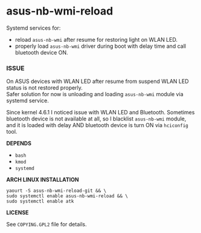 # asus-nb-wmi-reload

Systemd services for:
- reload `asus-nb-wmi` after resume for restoring light on WLAN LED.
- properly load `asus-nb-wmi` driver during boot with delay time and call bluetooth device ON.

### ISSUE

On ASUS devices with WLAN LED after resume from suspend WLAN LED status is not restored properly.<br/>
Safer solution for now is unloading and loading `asus-nb-wmi` module via systemd service.

Since kernel 4.6.1 I noticed issue with WLAN LED and Bluetooth.
Sometimes bluetooth device is not available at all, so I blacklist `asus-nb-wmi` module, and it is loaded with delay AND bluetooth device is turn ON via `hciconfig` tool.

**DEPENDS**

 - `bash`
 - `kmod`
 - `systemd` 

**ARCH LINUX INSTALLATION**

```
yaourt -S asus-nb-wmi-reload-git && \
sudo systemctl enable asus-nb-wmi-reload && \
sudo systemctl enable atk
```

**LICENSE**

See `COPYING.GPL2` file for details.
